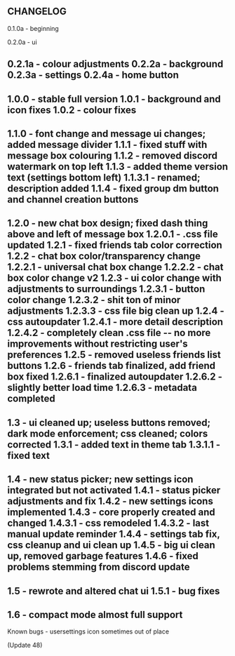 CHANGELOG
-----------------------
0.1.0a - beginning


0.2.0a - ui


0.2.1a - colour adjustments
0.2.2a - background
0.2.3a - settings
0.2.4a - home button
-
1.0.0 - stable full version
1.0.1 - background and icon fixes
1.0.2 - colour fixes
-
1.1.0 - font change and message ui changes; added message divider
1.1.1 - fixed stuff with message box colouring
1.1.2 - removed discord watermark on top left
1.1.3 - added theme version text (settings bottom left)
1.1.3.1 - renamed; description added
1.1.4 - fixed group dm button and channel creation buttons
-
1.2.0 - new chat box design; fixed dash thing above and left of message box
1.2.0.1 - .css file updated
1.2.1 - fixed friends tab color correction
1.2.2 - chat box color/transparency change 
1.2.2.1 - universal chat box change
1.2.2.2 - chat box color change v2
1.2.3 - ui color change with adjustments to surroundings
1.2.3.1 - button color change
1.2.3.2 - shit ton of minor adjustments
1.2.3.3 - css file big clean up
1.2.4 - css autoupdater
1.2.4.1 - more detail description
1.2.4.2 - completely clean .css file -- no more improvements without restricting user's preferences
1.2.5 - removed useless friends list buttons
1.2.6 - friends tab finalized, add friend box fixed
1.2.6.1 - finalized autoupdater
1.2.6.2 - slightly better load time
1.2.6.3 - metadata completed
-
1.3 - ui cleaned up; useless buttons removed; dark mode enforcement; css cleaned; colors corrected
1.3.1 - added text in theme tab
1.3.1.1 - fixed text
-
1.4 - new status picker; new settings icon integrated but not activated
1.4.1 - status picker adjustments and fix
1.4.2 - new settings icons implemented
1.4.3 - core properly created and changed
1.4.3.1 - css remodeled
1.4.3.2 - last manual update reminder
1.4.4 - settings tab fix, css cleanup and ui clean up
1.4.5 - big ui clean up, removed garbage features
1.4.6 - fixed problems stemming from discord update
-
1.5 - rewrote and altered chat ui
1.5.1 - bug fixes
-
1.6 - compact mode almost full support
-----------------------
Known bugs - usersettings icon sometimes out of place

(Update 48)
